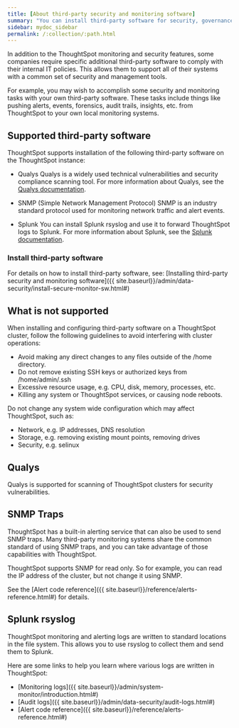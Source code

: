 ```yaml
---
title: [About third-party security and monitoring software]
summary: "You can install third-party software for security, governance, and monitoring of ThoughtSpot."
sidebar: mydoc_sidebar
permalink: /:collection/:path.html
---
```

In addition to the ThoughtSpot monitoring and security features, some companies require specific additional third-party software to comply with their internal IT policies. This allows them to support all of their systems with a common set of security and management tools.

For example, you may wish to accomplish some security and monitoring tasks with your own third-party software. These tasks include things like pushing alerts, events, forensics, audit trails, insights, etc. from ThoughtSpot to your own local monitoring systems.

## Supported third-party software

ThoughtSpot supports installation of the following third-party software on the ThoughtSpot instance:

- Qualys
  Qualys is a widely used technical vulnerabilities and security compliance scanning tool. For more information about Qualys, see the [Qualys documentation](http://www.qualys.com/documentation/).

- SNMP (Simple Network Management Protocol)
  SNMP is an industry standard protocol used for monitoring network traffic and alert events.

- Splunk
  You can install Splunk rsyslog and use it to forward ThoughtSpot logs to Splunk. For more information about Splunk, see the [Splunk documentation](http://docs.splunk.com/).

### Install third-party software

For details on how to install third-party software, see: [Installing third-party security and monitoring software]({{ site.baseurl}}/admin/data-security/install-secure-monitor-sw.html#)   

## What is not supported

When installing and configuring third-party software on a ThoughtSpot cluster, follow the following guidelines to avoid interfering with cluster operations:

- Avoid making any direct changes to any files outside of the /home directory.
- Do not remove existing SSH keys or authorized keys from /home/admin/.ssh
- Excessive resource usage, e.g. CPU, disk, memory, processes, etc.
- Killing any system or ThoughtSpot services, or causing node reboots.

Do not change any system wide configuration which may affect ThoughtSpot, such as:
- Network, e.g. IP addresses, DNS resolution
- Storage, e.g. removing existing mount points, removing drives
- Security, e.g. selinux

## Qualys

Qualys is supported for scanning of ThoughtSpot clusters for security vulnerabilities.

## SNMP Traps

ThoughtSpot has a built-in alerting service that can also be used to send SNMP traps. Many third-party monitoring systems share the common standard of using SNMP traps, and you can take advantage of those capabilities with ThoughtSpot.

ThoughtSpot supports SNMP for read only. So for example, you can read the IP address of the cluster, but not change it using SNMP.

See the [Alert code reference]({{ site.baseurl}}/reference/alerts-reference.html#) for details.

## Splunk rsyslog

ThoughtSpot monitoring and alerting logs are written to standard locations in the file system. This allows you to use rsyslog to collect them and send them to Splunk.

Here are some links to help you learn where various logs are written in ThoughtSpot:

- [Monitoring logs]({{ site.baseurl}}/admin/system-monitor/introduction.html#)
- [Audit logs]({{ site.baseurl}}/admin/data-security/audit-logs.html#)
- [Alert code reference]({{ site.baseurl}}/reference/alerts-reference.html#)
